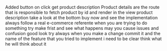 Added button on click get product description
Product details are the route that is responsible to fetch product by id and render in the view product description
take a look at the bottom buy now and see the implementation
always follow a real e-commerce referente when you are trying to do something  try make frist and see what happens may you cause issues and confusion 
good look try always when you make a change commit it and the name of the feature that you tried to implement
i need to be clear think what he will think about it 